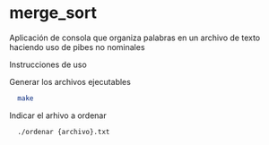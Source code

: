 # merge_sort
Aplicación de consola que organiza palabras en un archivo de texto haciendo uso de pibes no nominales

Instrucciones de uso

Generar los archivos ejecutables

```bash
  make
```

Indicar el arhivo a ordenar

```bash
  ./ordenar {archivo}.txt
```
